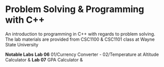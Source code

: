 # Problem Solving & Programming with C++
An introduction to programming in C++ with regards to problem solving.
The lab materials are provided from CSC1100 & CSC1101 class at Wayne State University

**Notable Labs** 
**Lab 06** 01/Currency Converter - 02/Temperature at Altitude Calculator &
**Lab 07** GPA Calculator &
